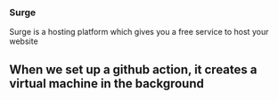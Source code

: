 ### Surge
Surge is a hosting platform which gives you a free service to host your website

## When we set up a github action, it creates a virtual machine in the background 
